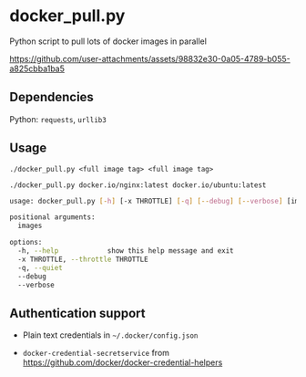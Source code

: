 # docker_pull.py

Python script to pull lots of docker images in parallel

https://github.com/user-attachments/assets/98832e30-0a05-4789-b055-a825cbba1ba5

## Dependencies

Python: `requests`, `urllib3`

## Usage

`./docker_pull.py <full image tag> <full image tag>`

`./docker_pull.py docker.io/nginx:latest docker.io/ubuntu:latest`

```sh
usage: docker_pull.py [-h] [-x THROTTLE] [-q] [--debug] [--verbose] [images ...]

positional arguments:
  images

options:
  -h, --help            show this help message and exit
  -x THROTTLE, --throttle THROTTLE
  -q, --quiet
  --debug
  --verbose
```

## Authentication support

- Plain text credentials in `~/.docker/config.json`

- `docker-credential-secretservice` from https://github.com/docker/docker-credential-helpers
